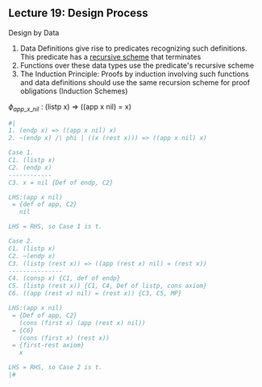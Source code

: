 ## Lecture 19: Design Process

Design by Data

1. Data Definitions give rise to predicates recognizing such definitions. This predicate has a <u>recursive scheme</u> that terminates
2. Functions over these data types use the predicate's recursive scheme
3. The Induction Principle: Proofs by induction involving such functions and data definitions should use the same recursion scheme for proof obligations (Induction Schemes)

$\phi_{app\_x\_nil}$ : (listp x) $\Rightarrow$ ((app x nil) = x)

```lisp
#|
1. (endp x) => ((app x nil) x)
2. ~(endp x) /\ phi | ((x (rest x))) => ((app x nil) x)

Case 1.
C1. (listp x)
C2. (endp x)
------------
C3. x = nil {Def of endp, C2}

LHS:(app x nil)
 = {def of app, C2}
   nil

LHS = RHS, so Case 1 is t.

Case 2.
C1. (listp x)
C2. ~(endp x)
C3. (listp (rest x)) => ((app (rest x) nil) = (rest x))
---------------
C4. (consp x) {C1, def of endp}
C5. (listp (rest x)) {C1, C4, Def of listp, cons axiom}
C6. ((app (rest x) nil) = (rest x)) {C3, C5, MP}

LHS:(app x nil)
 = {Def of app, C2}
   (cons (first x) (app (rest x) nil))
 = {C6}
   (cons (first x) (rest x))
 = {first-rest axiom}
   x

LHS = RHS, so Case 2 is t.
|#
```



